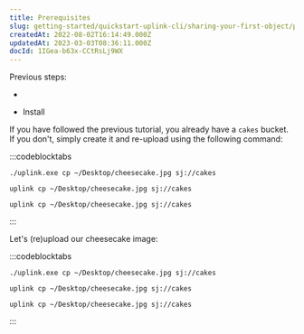 ```yaml
---
title: Prerequisites
slug: getting-started/quickstart-uplink-cli/sharing-your-first-object/prerequisites
createdAt: 2022-08-02T16:14:49.000Z
updatedAt: 2023-03-03T08:36:11.000Z
docId: 1IGea-b63x-CCtRsLj9WX
---
```


Previous steps:

*   [](docId:3glkuvH4M7AGIawj-qbTR)

*   Install [](docId\:TC-N6QQVQg8w2cRqvEqEf)&#x20;

If you have followed the previous tutorial, you already have a `cakes` bucket. If you don't, simply create it and re-upload using the following command:

:::codeblocktabs
```windows
./uplink.exe cp ~/Desktop/cheesecake.jpg sj://cakes
```

```macos
uplink cp ~/Desktop/cheesecake.jpg sj://cakes
```

```linux
uplink cp ~/Desktop/cheesecake.jpg sj://cakes
```
:::

Let's (re)upload our cheesecake image:

:::codeblocktabs
```windows
./uplink.exe cp ~/Desktop/cheesecake.jpg sj://cakes
```

```macos
uplink cp ~/Desktop/cheesecake.jpg sj://cakes
```

```linux
uplink cp ~/Desktop/cheesecake.jpg sj://cakes
```
:::

